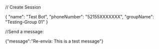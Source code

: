 // Create Session

{
  "name": "Test Bot",
  "phoneNumber": "52155XXXXXXX",
  "groupName": "Testing-Group 01"
}

//Send a message:

{"message":"Re-envía: This is a test message"}